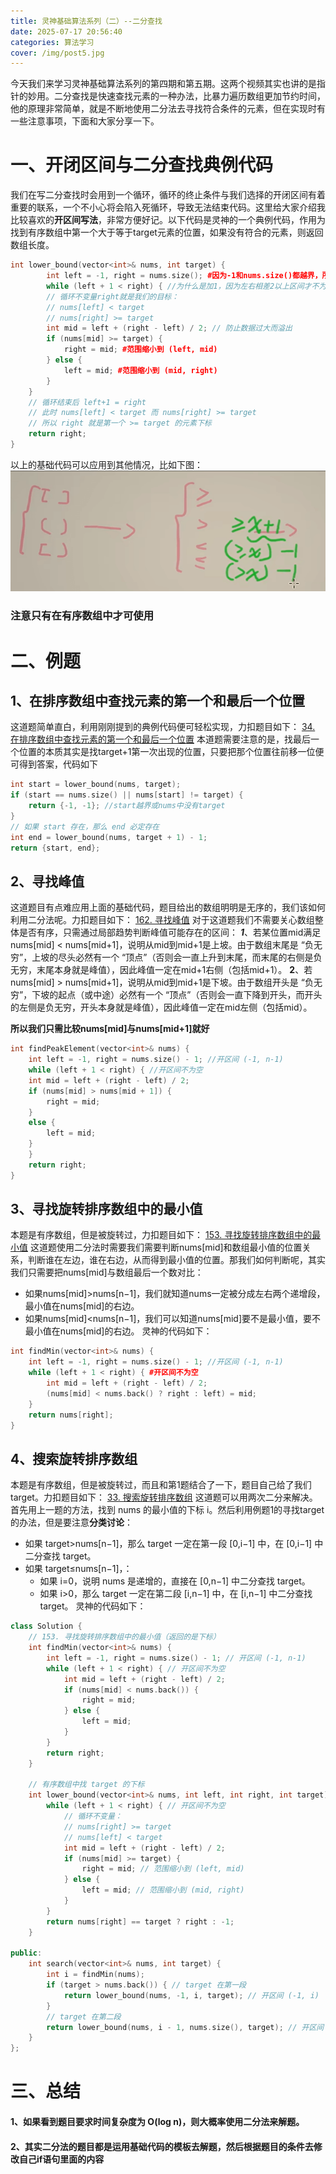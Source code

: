 ```yaml
---
title: 灵神基础算法系列（二）--二分查找
date: 2025-07-17 20:56:40
categories: 算法学习
cover: /img/post5.jpg
---
```

今天我们来学习灵神基础算法系列的第四期和第五期。这两个视频其实也讲的是指针的妙用。二分查找是快速查找元素的一种办法，比暴力遍历数组更加节约时间，他的原理非常简单，就是不断地使用二分法去寻找符合条件的元素，但在实现时有一些注意事项，下面和大家分享一下。

# 一、开闭区间与二分查找典例代码
我们在写二分查找时会用到一个循环，循环的终止条件与我们选择的开闭区间有着重要的联系，一个不小心将会陷入死循环，导致无法结束代码。这里给大家介绍我比较喜欢的**开区间写法**，非常方便好记。以下代码是灵神的一个典例代码，作用为找到有序数组中第一个大于等于target元素的位置，如果没有符合的元素，则返回数组长度。
``` C++
int lower_bound(vector<int>& nums, int target) {
        int left = -1, right = nums.size(); #因为-1和nums.size()都越界，所以我们实际上询问的区间是开区间 (left, right)
        while (left + 1 < right) { //为什么是加1，因为左右相差2以上区间才不为空，满足循环条件
        // 循环不变量right就是我们的目标：
        // nums[left] < target
        // nums[right] >= target
        int mid = left + (right - left) / 2; // 防止数据过大而溢出
        if (nums[mid] >= target) {
            right = mid; #范围缩小到 (left, mid)
        } else {
            left = mid; #范围缩小到 (mid, right)
        }
    }
    // 循环结束后 left+1 = right
    // 此时 nums[left] < target 而 nums[right] >= target
    // 所以 right 就是第一个 >= target 的元素下标
    return right;
}
``` 
以上的基础代码可以应用到其他情况，比如下图：
![基础代码转换图示](../img/post5_img/1.png)
### 注意只有在有序数组中才可使用

# 二、例题
## 1、在排序数组中查找元素的第一个和最后一个位置
这道题简单直白，利用刚刚提到的典例代码便可轻松实现，力扣题目如下：
[34. 在排序数组中查找元素的第一个和最后一个位置](https://leetcode.cn/problems/find-first-and-last-position-of-element-in-sorted-array/description/) 
本道题需要注意的是，找最后一个位置的本质其实是找target+1第一次出现的位置，只要把那个位置往前移一位便可得到答案，代码如下
``` C++
int start = lower_bound(nums, target);
if (start == nums.size() || nums[start] != target) {
    return {-1, -1}; //start越界或nums中没有target
}
// 如果 start 存在，那么 end 必定存在
int end = lower_bound(nums, target + 1) - 1;
return {start, end};
``` 
## 2、寻找峰值
这道题目有点难应用上面的基础代码，题目给出的数组明明是无序的，我们该如何利用二分法呢。力扣题目如下：
[162. 寻找峰值](https://leetcode.cn/problems/find-peak-element/description/) 
对于这道题我们不需要关心数组整体是否有序，只需通过局部趋势判断峰值可能存在的区间：
***1***、若某位置mid满足nums[mid] < nums[mid+1]，说明从mid到mid+1是上坡。由于数组末尾是 “负无穷”，上坡的尽头必然有一个 “顶点”（否则会一直上升到末尾，而末尾的右侧是负无穷，末尾本身就是峰值），因此峰值一定在mid+1右侧（包括mid+1）。
**2**、若nums[mid] > nums[mid+1]，说明从mid到mid+1是下坡。由于数组开头是 “负无穷”，下坡的起点（或中途）必然有一个 “顶点”（否则会一直下降到开头，而开头的左侧是负无穷，开头本身就是峰值），因此峰值一定在mid左侧（包括mid）。

**所以我们只需比较nums[mid]与nums[mid+1]就好**
``` C++
int findPeakElement(vector<int>& nums) {
    int left = -1, right = nums.size() - 1; //开区间 (-1, n-1)
    while (left + 1 < right) { //开区间不为空
    int mid = left + (right - left) / 2;
    if (nums[mid] > nums[mid + 1]) {
        right = mid;
    } 
    else {
        left = mid;
    }
    }
    return right;
}
``` 
## 3、寻找旋转排序数组中的最小值
本题是有序数组，但是被旋转过，力扣题目如下：
[153. 寻找旋转排序数组中的最小值](https://leetcode.cn/problems/find-minimum-in-rotated-sorted-array/description/) 
这道题使用二分法时需要我们需要判断nums[mid]和数组最小值的位置关系，判断谁在左边，谁在右边，从而得到最小值的位置。那我们如何判断呢，其实我们只需要把nums[mid]与数组最后一个数对比：
   - 如果nums[mid]>nums[n−1]，我们就知道nums一定被分成左右两个递增段，最小值在nums[mid]的右边。
   - 如果nums[mid]<nums[n−1]，我们可以知道nums[mid]要不是最小值，要不最小值在nums[mid]的右边。
灵神的代码如下：
``` C++
int findMin(vector<int>& nums) {
    int left = -1, right = nums.size() - 1; //开区间 (-1, n-1)
    while (left + 1 < right) { #开区间不为空
        int mid = left + (right - left) / 2;
        (nums[mid] < nums.back() ? right : left) = mid;
    }
    return nums[right];
}
``` 
## 4、搜索旋转排序数组
本题是有序数组，但是被旋转过，而且和第1题结合了一下，题目自己给了我们target。力扣题目如下：
[33. 搜索旋转排序数组](https://leetcode.cn/problems/search-in-rotated-sorted-array/description/) 
这道题可以用两次二分来解决。首先用上一题的方法，找到 nums 的最小值的下标 i。然后利用例题1的寻找target的办法，但是要注意**分类讨论**：
- 如果 target>nums[n−1]，那么 target 一定在第一段 [0,i−1] 中，在 [0,i−1] 中二分查找 target。
- 如果 target≤nums[n−1]，：
    - 如果 i=0，说明 nums 是递增的，直接在 [0,n−1] 中二分查找 target。
    - 如果 i>0，那么 target 一定在第二段 [i,n−1] 中，在 [i,n−1] 中二分查找 target。
灵神的代码如下：
``` C++
class Solution {
    // 153. 寻找旋转排序数组中的最小值（返回的是下标）
    int findMin(vector<int>& nums) {
        int left = -1, right = nums.size() - 1; // 开区间 (-1, n-1)
        while (left + 1 < right) { // 开区间不为空
            int mid = left + (right - left) / 2;
            if (nums[mid] < nums.back()) {
                right = mid;
            } else {
                left = mid;
            }
        }
        return right;
    }

    // 有序数组中找 target 的下标
    int lower_bound(vector<int>& nums, int left, int right, int target) {
        while (left + 1 < right) { // 开区间不为空
            // 循环不变量：
            // nums[right] >= target
            // nums[left] < target
            int mid = left + (right - left) / 2;
            if (nums[mid] >= target) {
                right = mid; // 范围缩小到 (left, mid)
            } else {
                left = mid; // 范围缩小到 (mid, right)
            }
        }
        return nums[right] == target ? right : -1;
    }

public:
    int search(vector<int>& nums, int target) {
        int i = findMin(nums);
        if (target > nums.back()) { // target 在第一段
            return lower_bound(nums, -1, i, target); // 开区间 (-1, i)
        }
        // target 在第二段
        return lower_bound(nums, i - 1, nums.size(), target); // 开区间 (i-1, n)
    }
};
``` 
# 三、总结
#### 1、如果看到题目要求时间复杂度为 O(log n)，则大概率使用二分法来解题。
#### 2、其实二分法的题目都是运用基础代码的模板去解题，然后根据题目的条件去修改自己if语句里面的内容